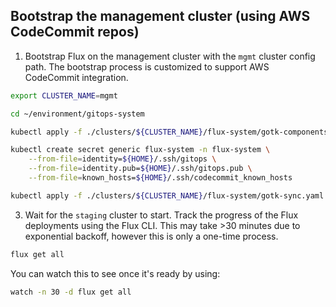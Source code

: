 
## Bootstrap the management cluster (using AWS CodeCommit repos)

1. Bootstrap Flux on the management cluster with the `mgmt` cluster config path. The bootstrap process is customized to support AWS CodeCommit integration.

```bash
export CLUSTER_NAME=mgmt

cd ~/environment/gitops-system

kubectl apply -f ./clusters/${CLUSTER_NAME}/flux-system/gotk-components.yaml

kubectl create secret generic flux-system -n flux-system \
    --from-file=identity=${HOME}/.ssh/gitops \
    --from-file=identity.pub=${HOME}/.ssh/gitops.pub \
    --from-file=known_hosts=${HOME}/.ssh/codecommit_known_hosts

kubectl apply -f ./clusters/${CLUSTER_NAME}/flux-system/gotk-sync.yaml
```

3. Wait for the `staging` cluster to start. Track the progress of the Flux
   deployments using the Flux CLI. This may take >30 minutes due to exponential
   backoff, however this is only a one-time process.
```bash
flux get all
```
You can watch this to see once it's ready by using:
```bash
watch -n 30 -d flux get all
```